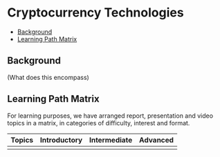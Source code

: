 # Cryptocurrency Technologies

- [Background](#background)
- [Learning Path Matrix](#learning-path-matrix)

## Background

(What does this encompass)

## Learning Path Matrix 

For learning purposes, we have arranged report, presentation and video topics in a matrix, in categories of difficulty, interest and format.

| Topics | Introductory | Intermediate | Advanced |
| ------ | :----------: | :----------: | :------: |
|        |              |              |          |

